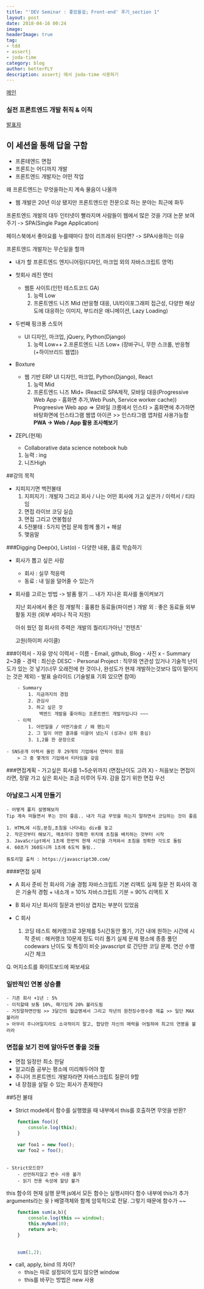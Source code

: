 ```yaml
---
title: "'DEV Seminar : 좋았을걸; Front-end' 후기_section 1"
layout: post
date: 2018-04-16 00:24
image: 
headerImage: true
tag:
- tdd
- assertj
- joda-time
category: blog
author: betterFLY
description: assertj 에서 joda-time 사용하기
---
```

[메인][1]


### 실전 프론트엔드 개발 취직 & 이직
[발표자][2]



## 이 세션을 통해 답을 구함
- 프론테엔드 면접
- 프론트는 어디까지 개발
- 프론트엔드 개발자는 어떤 작업

왜 프론트엔드는 무엇을하는지 계속 물음이 나올까
- 웹 개발은 20년 이상 됐지만 프론트엔드만 전문으로 하는 분야는 최근에 화두

프론트엔드 개발의 대두
인터넷이 빨라지며 사람들이 웹에서 많은 것을 기대
논문 보여주기 -> SPA(Single Page Application)

페이스북에서 좋아요를 누를때마다 창이 리프레쉬 된다면? -> SPA사용하는 이유

프론트엔드 개발자는 무슨일을 할까
- 내가 할 프론트엔드 엔지니어링(디자인, 마크업 외의 자바스크립트 영역)


- 첫회사 레진 엔터
    - 웹툰 사이트(인턴 테스트코드 GA)
        1. 능력 Low
        2. 프론트엔드 니즈 Mid
            (반응형 대응, UI/타이포그래피 접근성, 다양한 해상도에 대응하는 이미지, 부드러운 애니메이션, Lazy Loading)
            
- 두번째 핑크퐁 스토어
    - UI 디자인, 마크업, jQuery, Python(Django)
        1. 능력 Low++
        2.프론트엔드 니즈 Low+
            (장바구니, 무한 스크롤, 반응형(+하이브리드 웹앱))
            
- Boxture
    - 웹 기반 ERP
        UI 디자인, 마크업, Python(Django), React
        1. 능력 Mid
        2. 프론트엔드 니즈 Mid+
            (React로 SPA제작, 모바일 대응(Progressive Web App - 홈화면 추가,Web Push, Service worker cache))
            Progreesive Web app => 모바일 크롬에서 인스타 > 홈화면에 추가하면 바탕화면에 인스타그램 웹앱 아이콘 >> 인스타그램 앱처럼 사용가능함
            **PWA -> Web / App 활용 조사해보기**
            
- ZEPL(현재)
    - Collaborative data science notebook hub
    1. 능력 : ing
    2. 니즈High    
        
##강의 목적
- 지피지기면 백전불태
    1. 지피지기 : 개발자 그리고 회사 / 나는 어떤 회사에 가고 싶은가 / 이력서 / 티타임
    2. 면접 라이브 코딩 실습
    3. 면접 그리고 연봉협상
    4. 5전불태 : 5가지 면접 문제 함께 풀기 + 해설
    5. 맺음말
    
###Digging Deep(x), List(o) - 다양한 내용, 홀로 학습하기
 - 회사가 뽑고 싶은 사람
    - 회사 : 실무 적응력
    - 동료 : 내 일을 덜어줄 수 있는가
    
- 회사를 고르는 방법 -> 발품 팔기 ... 내가 지나온 회사를 돌이켜보기

    지난 회사에서 좋은 점
        개발적 : 훌륭한 동료들(파이썬 )
        개발 외 : 좋은 동료들
        외부 활동 지원 (외부 세미나 적극 지원)
        
    아쉬 웠던 점
         회사의 주력은 개발의 퀄리티가아닌 '컨텐츠'
         
 
    고원(하이퍼 사이클)
    
    
###이력서
    - 자유 양식 이력서
        - 이름
        - Email, github, Blog
        - 사진 x
    - Summary 2~3줄
    - 경력 : 최신순 DESC
    - Personal Project : 직무와 연관성 있거나 기술적 난이도가 있는 것 넣기(너무 오래전에 한 것이나, 완성도가 현재 개발하는것보다 많이 떨어지는 것은 제외)
    - 발표 슬라이드 (기술발표 기회 있으면 참여)
    
        - Summary
            1. 지금까지의 경험
            2. 관심사
            3. 하고 싶은 것
                백엔드 개발을 좋아하는 프론트엔드 개발자입니다 ~~~
        - 이력
            1. 어떤일을 / 어떤기술로 / 왜 했는지
            2. 그 일이 어떤 결과를 이끌어 냈는지 (성과나 성취 중심)
            3. 1,2를 한 문장으로
            
    - SNS공개 이력서 올린 후 29개의 기업에서 연락이 왔음
        > 그 중 몇개의 기업에서 티타임을 갖음
        


###면접계획
    - 가고싶은 회사를 1~5순위까지 (면접난이도 고려 X)
    - 처음보는 면접이라면, 정말 가고 싶은 회사는 조금 미루어 두자. 감을 잡기 위한 면접 우선
    

### 아날로그 시계 만들기
    - 어떻게 풀지 설명해보자
    Tip 계속 떠들면서 푸는 것이 좋음.. 내가 지금 무엇을 하는지 말하면서 코딩하는 것이 좋음
    
    1. HTML에 시침,분침,초침을 나타내는 div를 놓고
    2. 작은것부터 해보기, 매초마다 정확한 위치에 초침을 배치하는 것부터 시작
    3. JavaScript에서 1초에 한번씩 현재 시간을 가져와서 초침을 정확한 각도로 돌림
    4. 60초가 360도니까 1초에 6도씩 돌림..
    
    튜토리얼 출처 : https://javascript30.com/
    
    

####면접 실제
- A 회사
    준비
        전 회사의 기술 경험
        자바스크립트 기본
        리액트
    실제 질문
        전 회사의 겪은 기술적 경험 + 내소개 = 10%
        자바스크립트 기분 = 90%
        리액트 X

- B 회사
    지난 회사의 질문과 반이상 겹치는 부분이 있었음
- C 회사
    1. 코딩 테스트
        해커랭크로 3문제를 5시간동안 풀기, 기간 내에 원하는 시간에 시작
        준비 : 해커랭크 10문제 정도 미리 풀기
        실제 문제
            평소에 종종 풀던 codewars 난이도 및 특징이 비슷
            javascript 로 간단한 코딩 문제. 연산 수행시간 체크
            
Q. 머지소트를 화이트보드에 짜보세요


### 일반적인 연봉 상승률
    - 기존 회사 +1년 : 5%
    - 이직할때 보통 10%, 패기있게 20% 불러도됨
    - 거짓말하면안됨 >> 3달간의 월급명세서 그리고 작년의 원천징수영수증 제출 >> 일단 MAX불러라
    > 아무리 주니어일지라도 소극적이지 말고, 합당한 자신의 매력을 어필하여 최고의 연봉을 불러라
    
    
### 면접을 보기 전에 알아두면 좋을 것들
- 면접 일정만 최소 한달
- 알고리즘 공부는 평소에 미리해두어야 함
- 주니어 프론트엔드 개발자라면 자바스크립트 질문이 9할
- 내 장점을 살릴 수 있는 회사가 존재한다

##5전 불태
- Strict mode에서 함수를 실행했을 때 내부에서 this를 호출하면 무엇을 반환?
~~~javascript
    function foo(){
        console.log(this);
    }
    
    var foo1 = new foo();
    var foo2 = foo();
    
~~~
    - Strict모드란?
        - 선언하지않고 변수 사용 불가
        - 읽기 전용 속성에 할당 불가
this
함수의 현재 실행 문맥
js에서 모든 함수는 실행시마다 함수 내부에 this가 추가 arguments라는 윳ㅏ배열객체와 함께 암묵적으로 전달.
그렇기 때문에 함수가 ~~

~~~javascript
    function sum(a,b){
        console.log(this == window);
        this.myNum(10);
        return a+b;
    }
    
    
    sum(1,2);
~~~        


- call, apply, bind 의 차이?
    - this는 따로 설정되어 있지 않으면 window
    - this를 바꾸는 방법은 new 사용
    
    


[1]:(/assets/images/180416/1.jpg)
[2]:(/assets/images/180416/2.jpg)